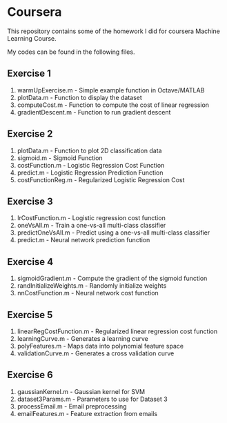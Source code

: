 # Coursera

This repository contains some of the homework I did for coursera Machine Learning Course.

My codes can be found in the following files.

## Exercise 1

1. warmUpExercise.m - Simple example function in Octave/MATLAB 
2. plotData.m - Function to display the dataset
3. computeCost.m - Function to compute the cost of linear regression
4. gradientDescent.m - Function to run gradient descent

## Exercise 2

1. plotData.m - Function to plot 2D classification data
2. sigmoid.m - Sigmoid Function
3. costFunction.m - Logistic Regression Cost Function
4. predict.m - Logistic Regression Prediction Function
5. costFunctionReg.m - Regularized Logistic Regression Cost

## Exercise 3

1. lrCostFunction.m - Logistic regression cost function
2. oneVsAll.m - Train a one-vs-all multi-class classifier
3. predictOneVsAll.m - Predict using a one-vs-all multi-class classifier
4. predict.m - Neural network prediction function

## Exercise 4

1. sigmoidGradient.m - Compute the gradient of the sigmoid function
2. randInitializeWeights.m - Randomly initialize weights
3. nnCostFunction.m - Neural network cost function

## Exercise 5

1. linearRegCostFunction.m - Regularized linear regression cost function
2. learningCurve.m - Generates a learning curve
3. polyFeatures.m - Maps data into polynomial feature space
4. validationCurve.m - Generates a cross validation curve

## Exercise 6

1. gaussianKernel.m - Gaussian kernel for SVM
2. dataset3Params.m - Parameters to use for Dataset 3
3. processEmail.m - Email preprocessing
4. emailFeatures.m - Feature extraction from emails
